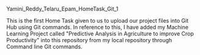 Yamini_Reddy_Telaru_Epam_HomeTask_Git_1

This is the first Home Task given to us to upload our project files into Git Hub using Git commands. In reference to this, I have added my Machine Learning Project called "Predictive Analysis in Agriculture to improve Crop Productivity" into this repository from my local repository through Command line Git commands.
